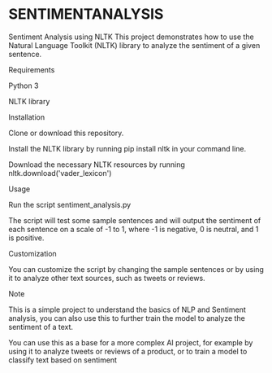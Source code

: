 # SENTIMENTANALYSIS
Sentiment Analysis using NLTK
This project demonstrates how to use the Natural Language Toolkit (NLTK) library to analyze the sentiment of a given sentence.

Requirements

Python 3

NLTK library

Installation

Clone or download this repository.

Install the NLTK library by running pip install nltk in your command line.

Download the necessary NLTK resources by running nltk.download('vader_lexicon')

Usage

Run the script sentiment_analysis.py

The script will test some sample sentences and will output the sentiment of each sentence on a scale of -1 to 1, where -1 is negative, 0 is neutral, and 1 is positive.

Customization

You can customize the script by changing the sample sentences or by using it to analyze other text sources, such as tweets or reviews.

Note

This is a simple project to understand the basics of NLP and Sentiment analysis, you can also use this to further train the model to analyze the sentiment of a text.

You can use this as a base for a more complex AI project, for example by using it to analyze tweets or reviews of a product, or to train a model to classify text based on sentiment
